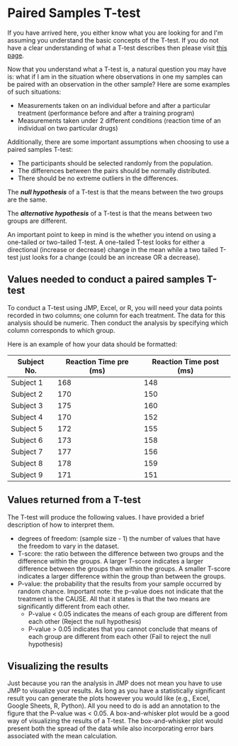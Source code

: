 # Paired Samples T-test

If you have arrived here, you either know what you are looking for and I'm assuming you understand the basic concepts of the T-test.
If you do not have a clear understanding of what a T-test describes then please visit [this page](./pages/ttest.md).

Now that you understand what a T-test is, a natural question you may have is: what if I am in the situation where observations in one my samples can be paired with an observation in the other sample?
Here are some examples of such situations:
- Measurements taken on an individual before and after a particular treatment (performance before and after a training program)
- Measurements taken under 2 different conditions (reaction time of an individual on two particular drugs)

Additionally, there are some important assumptions when choosing to use a paired samples T-test:
- The participants should be selected randomly from the population.
- The differences between the pairs should be normally distributed.
- There should be no extreme outliers in the differences.

The ***null hypothesis*** of a T-test is that the means between the two groups are the same.

The ***alternative hypothesis*** of a T-test is that the means between two groups are different.

An important point to keep in mind is the whether you intend on using a one-tailed or two-tailed T-test.
A one-tailed T-test looks for either a directional (increase or decrease) change in the mean while a two tailed T-test just looks for a change (could be an increase OR a decrease).

## Values needed to conduct a paired samples T-test

To conduct a T-test using JMP, Excel, or R, you will need your data points recorded in two columns; one column for each treatment.
The data for this analysis should be numeric.
Then conduct the analysis by specifying which column corresponds to which group.

Here is an example of how your data should be formatted:

| Subject No. | Reaction Time pre (ms) | Reaction Time post (ms)  |
| ----------- | ---------------------- | ------------------------ |
| Subject 1   | 168                    | 148                      |
| Subject 2   | 170                    | 150                      |
| Subject 3   | 175                    | 160                      |
| Subject 4   | 170                    | 152                      |
| Subject 5   | 172                    | 155                      |
| Subject 6   | 173                    | 158                      |
| Subject 7   | 177                    | 156                      |
| Subject 8   | 178                    | 159                      |
| Subject 9   | 171                    | 151                      |


## Values returned from a T-test

The T-test will produce the following values. I have provided a brief description of how to interpret them.
- degrees of freedom: (sample size - 1) the number of values that have the freedom to vary in the dataset.
- T-score: the ratio between the difference between two groups and the difference within the groups. A larger T-score indicates a larger difference between the groups than within the groups. A smaller T-score indicates a larger difference within the group than between the groups.
- P-value: the probability that the results from your sample occurred by random chance. Important note: the p-value does not indicate that the treatment is the CAUSE. All that it states is that the two means are significantly different from each other.
  - P-value < 0.05 indicates the means of each group are different from each other (Reject the null hypothesis)
  - P-value > 0.05 indicates that you cannot conclude that means of each group are different from each other (Fail to reject the null hypothesis)

## Visualizing the results

Just because you ran the analysis in JMP does not mean you have to use JMP to visualize your results. As long as you have a statistically significant result you can generate the plots however you would like (e.g., Excel, Google Sheets, R, Python).
All you need to do is add an annotation to the figure that the P-value was < 0.05.
A box-and-whisker plot would be a good way of visualizing the results of a T-test.
The box-and-whisker plot would present both the spread of the data while also incorporating error bars associated with the mean calculation.
